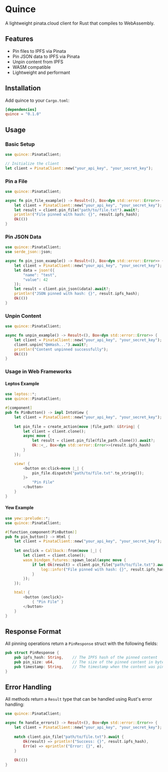 # Quince

A lightweight pinata.cloud client for Rust that compiles to WebAssembly.

## Features

- Pin files to IPFS via Pinata
- Pin JSON data to IPFS via Pinata
- Unpin content from IPFS
- WASM compatible
- Lightweight and performant

## Installation

Add quince to your `Cargo.toml`:

```toml
[dependencies]
quince = "0.1.0"
```

## Usage

### Basic Setup

```rust
use quince::PinataClient;

// Initialize the client
let client = PinataClient::new("your_api_key", "your_secret_key");
```

### Pin a File

```rust
use quince::PinataClient;

async fn pin_file_example() -> Result<(), Box<dyn std::error::Error>> {
    let client = PinataClient::new("your_api_key", "your_secret_key");
    let result = client.pin_file("path/to/file.txt").await?;
    println!("File pinned with hash: {}", result.ipfs_hash);
    Ok(())
}
```

### Pin JSON Data

```rust
use quince::PinataClient;
use serde_json::json;

async fn pin_json_example() -> Result<(), Box<dyn std::error::Error>> {
    let client = PinataClient::new("your_api_key", "your_secret_key");
    let data = json!({
        "name": "test",
        "value": 42
    });
    let result = client.pin_json(&data).await?;
    println!("JSON pinned with hash: {}", result.ipfs_hash);
    Ok(())
}
```

### Unpin Content

```rust
use quince::PinataClient;

async fn unpin_example() -> Result<(), Box<dyn std::error::Error>> {
    let client = PinataClient::new("your_api_key", "your_secret_key");
    client.unpin("QmHash...").await?;
    println!("Content unpinned successfully");
    Ok(())
}
```

### Usage in Web Frameworks

#### Leptos Example

```rust
use leptos::*;
use quince::PinataClient;

#[component]
pub fn PinButton() -> impl IntoView {
    let client = PinataClient::new("your_api_key", "your_secret_key");
    
    let pin_file = create_action(move |file_path: &String| {
        let client = client.clone();
        async move {
            let result = client.pin_file(file_path.clone()).await?;
            Ok::<_, Box<dyn std::error::Error>>(result.ipfs_hash)
        }
    });

    view! {
        <button on:click=move |_| {
            pin_file.dispatch("path/to/file.txt".to_string());
        }>
            "Pin File"
        </button>
    }
}
```

#### Yew Example

```rust
use yew::prelude::*;
use quince::PinataClient;

#[function_component(PinButton)]
pub fn pin_button() -> Html {
    let client = PinataClient::new("your_api_key", "your_secret_key");
    
    let onclick = Callback::from(move |_| {
        let client = client.clone();
        wasm_bindgen_futures::spawn_local(async move {
            if let Ok(result) = client.pin_file("path/to/file.txt").await {
                log::info!("File pinned with hash: {}", result.ipfs_hash);
            }
        });
    });

    html! {
        <button {onclick}>
            { "Pin File" }
        </button>
    }
}
```

## Response Format

All pinning operations return a `PinResponse` struct with the following fields:

```rust
pub struct PinResponse {
    pub ipfs_hash: String,    // The IPFS hash of the pinned content
    pub pin_size: u64,        // The size of the pinned content in bytes
    pub timestamp: String,    // The timestamp when the content was pinned
}
```

## Error Handling

All methods return a `Result` type that can be handled using Rust's error handling:

```rust
use quince::PinataClient;

async fn handle_errors() -> Result<(), Box<dyn std::error::Error>> {
    let client = PinataClient::new("your_api_key", "your_secret_key");
    
    match client.pin_file("path/to/file.txt").await {
        Ok(result) => println!("Success: {}", result.ipfs_hash),
        Err(e) => eprintln!("Error: {}", e),
    }
    
    Ok(())
}
```